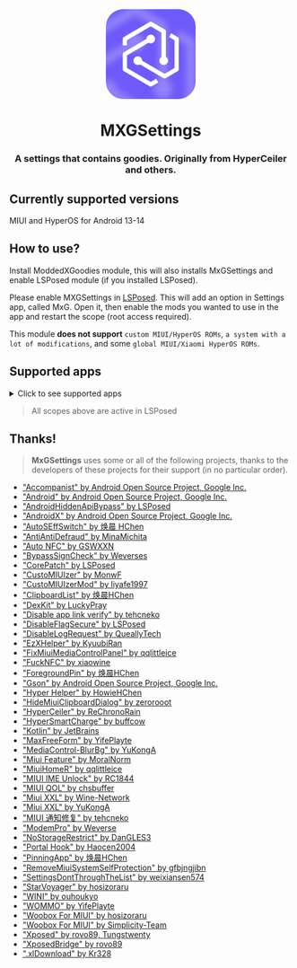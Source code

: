 <img src="/imgs/MXG.png" width="160" height="160" style="display: block; margin: 0 auto;" alt="icon">

<div align="center">

# MXGSettings

### A settings that contains goodies. Originally from HyperCeiler and others.

</div>

## Currently supported versions

MIUI and HyperOS for Android 13-14

## How to use?

Install ModdedXGoodies module, this will also installs MxGSettings and enable LSPosed module (if you installed LSPosed).

Please enable MXGSettings in [LSPosed](https://github.com/LSPosed/LSPosed/releases). This will add an option in Settings app, called MxG. Open it, then enable the mods you wanted to use in the app and restart the scope (root access required).

This module <b>does not support</b> `custom MIUI/HyperOS ROMs`, `a system with a lot of modifications`, and some `global MIUI/Xiaomi HyperOS ROMs`.

## Supported apps

<details>
    <summary>Click to see supported apps</summary>

| App name                   | Package name                       |
|:---------------------------|:-----------------------------------|
| System Framework           | system                             |
| System UI                  | com.android.systemui               |
| System launcher            | com.miui.home                      |
| Joyose                     | com.xiaomi.joyose                  |
| Mi Settings                | com.xiaomi.misettings              |
| Security                   | com.miui.securitycenter            |
| Mi Wallpaper               | com.miui.miwallpaper               |
| Battery and performance    | com.miui.powerkeeper               |
| Screenshot                 | com.miui.screenshot                |
| Screen Recorder            | com.miui.screenrecorder            |
| Permissions                | com.lbe.security.miui              |
| Settings                   | com.android.settings               |
| Weather                    | com.miui.weather2                  |
| Cast                       | com.milink.service                 |
| External Storage           | com.android.externalstorage        |
| Always-on display          | com.miui.aod                       |
| File Manager               | com.android.fileexplorer           |
| System service plugin      | com.miui.securityadd               |
| Gallery                    | com.miui.gallery                   |
| Gallery Editor             | com.miui.mediaeditor               |
| Smart Cards                | com.miui.tsmclient                 |
| Package installer          | com.miui.packageinstaller          |
| App vault                  | com.miui.personalassistant         |
| Themes                     | com.android.thememanager           |
| HyperOS Security Components| com.miui.guardprovider             |
| Scanner                    | com.xiaomi.scanner                 |
| NFC Service                | com.android.nfc                    |
| Earphones                  | com.miui.misound                   |
| Backup                     | com.miui.backup                    |

</details>

> All scopes above are active in LSPosed

## Thanks!

> <b>MxGSettings</b> uses some or all of the following projects, thanks to the developers of these projects for their support (in no particular order).

- ["Accompanist" by Android Open Source Project, Google Inc.](https://google.github.io/accompanist)
- ["Android" by Android Open Source Project, Google Inc.](https://source.android.google.cn/license)
- ["AndroidHiddenApiBypass" by LSPosed](https://github.com/LSPosed/AndroidHiddenApiBypass)
- ["AndroidX" by Android Open Source Project, Google Inc.](https://github.com/androidx/androidx)
- ["AutoSEffSwitch" by 焕晨 HChen](https://github.com/HChenX/AutoSEffSwitch)
- ["AntiAntiDefraud" by MinaMichita](https://github.com/MinaMichita/AntiAntiDefraud)
- ["Auto NFC" by GSWXXN](https://github.com/GSWXXN/AutoNFC)
- ["BypassSignCheck" by Weverses](https://github.com/Weverses/BypassSignCheck)
- ["CorePatch" by LSPosed](https://github.com/LSPosed/CorePatch)
- ["CustoMIUIzer" by MonwF](https://github.com/MonwF/customiuizer)
- ["CustoMIUIzerMod" by liyafe1997](https://github.com/liyafe1997/CustoMIUIzerMod)
- ["ClipboardList" by 焕晨HChen](https://github.com/HChenX/ClipboardList)
- ["DexKit" by LuckyPray](https://github.com/LuckyPray/DexKit)
- ["Disable app link verify" by tehcneko](https://github.com/Xposed-Modules-Repo/io.github.tehcneko.applinkverify)
- ["DisableFlagSecure" by LSPosed](https://github.com/LSPosed/DisableFlagSecure)
- ["DisableLogRequest" by QueallyTech](https://github.com/QueallyTech/DisableLogRequest)
- ["EzXHelper" by KyuubiRan](https://github.com/KyuubiRan/EzXHelper)
- ["FixMiuiMediaControlPanel" by qqlittleice](https://github.com/qqlittleice/FixMiuiMediaControlPanel)
- ["FuckNFC" by xiaowine](https://github.com/xiaowine/FuckNFC)
- ["ForegroundPin" by 焕晨HChen](https://github.com/HChenX/ForegroundPin)
- ["Gson" by Android Open Source Project, Google Inc.](https://github.com/google/gson)
- ["Hyper Helper" by HowieHChen](https://github.com/HowieHChen/XiaomiHelper)
- ["HideMiuiClipboardDialog" by zerorooot](https://github.com/zerorooot/HideMiuiClipboardDialog)
- ["HyperCeiler" by ReChronoRain](https://github.com/ReChronoRain/HyperCeiler)
- ["HyperSmartCharge" by buffcow](https://github.com/buffcow/HyperSmartCharge)
- ["Kotlin" by JetBrains](https://github.com/JetBrains/kotlin)
- ["MaxFreeForm" by YifePlayte](https://github.com/YifePlayte/MaxFreeForm)
- ["MediaControl-BlurBg" by YuKongA](https://github.com/YuKongA/MediaControl-BlurBg)
- ["Miui Feature" by MoralNorm](https://github.com/moralnorm/miui_feature)
- ["MiuiHomeR" by qqlittleice](https://github.com/qqlittleice/MiuiHome_R)
- ["MIUI IME Unlock" by RC1844](https://github.com/RC1844/MIUI_IME_Unlock)
- ["MIUI QOL" by chsbuffer](https://github.com/chsbuffer/MIUIQOL)
- ["Miui XXL" by Wine-Network](https://github.com/Wine-Network/Miui_XXL)
- ["Miui XXL" by YuKongA](https://github.com/YuKongA/Miui_XXL)
- ["MIUI 通知修复" by tehcneko](https://github.com/Xposed-Modules-Repo/io.github.tehcneko.miuinotificationfix)
- ["ModemPro" by Weverse](https://github.com/Weverses/ModemPro)
- ["NoStorageRestrict" by DanGLES3](https://github.com/Xposed-Modules-Repo/com.github.dan.nostoragerestrict)
- ["Portal Hook" by Haocen2004](https://github.com/Haocen2004/PortalHook)
- ["PinningApp" by 焕晨HChen](https://github.com/HChenX/PinningApp)
- ["RemoveMiuiSystemSelfProtection" by gfbjngjibn](https://github.com/gfbjngjibn/RemoveMiuiSystemSelfProtection)
- ["SettingsDontThroughTheList" by weixiansen574](https://github.com/weixiansen574/settingsdontthroughthelist)
- ["StarVoyager" by hosizoraru](https://github.com/hosizoraru/StarVoyager)
- ["WINI" by ouhoukyo](https://github.com/ouhoukyo/WINI)
- ["WOMMO" by YifePlayte](https://github.com/YifePlayte/WOMMO)
- ["Woobox For MIUI" by hosizoraru](https://github.com/hosizoraru/WooBoxForMIUI)
- ["Woobox For MIUI" by Simplicity-Team](https://github.com/Simplicity-Team/WooBoxForMIUI)
- ["Xposed" by rovo89, Tungstwenty](https://github.com/rovo89/XposedBridge)
- ["XposedBridge" by rovo89](https://github.com/rovo89/XposedBridge)
- [".xlDownload" by Kr328](https://github.com/Kr328/.xlDownload)
